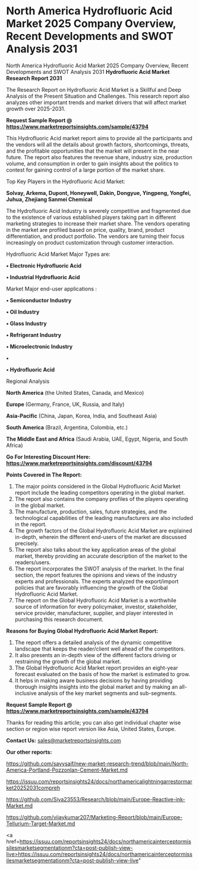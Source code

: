 # North America Hydrofluoric Acid Market 2025 Company Overview, Recent Developments and SWOT Analysis 2031
North America Hydrofluoric Acid Market 2025 Company Overview, Recent Developments and SWOT Analysis 2031
<strong>Hydrofluoric Acid Market Research Report 2031</strong>

The Research Report on Hydrofluoric Acid Market is a Skillful and Deep Analysis of the Present Situation and Challenges. This research report also analyzes other important trends and market drivers that will affect market growth over 2025-2031.

<strong>Request Sample Report @ <a href=https://www.marketreportsinsights.com/sample/43794>https://www.marketreportsinsights.com/sample/43794</a></strong>

This Hydrofluoric Acid market report aims to provide all the participants and the vendors will all the details about growth factors, shortcomings, threats, and the profitable opportunities that the market will present in the near future. The report also features the revenue share, industry size, production volume, and consumption in order to gain insights about the politics to contest for gaining control of a large portion of the market share.

Top Key Players in the Hydrofluoric Acid Market:

<strong>Solvay, Arkema, Dupont, Honeywell, Dakin, Dongyue, Yingpeng, Yongfei, Juhua, Zhejiang Sanmei Chemical</strong>

The Hydrofluoric Acid Industry is severely competitive and fragmented due to the existence of various established players taking part in different marketing strategies to increase their market share. The vendors operating in the market are profiled based on price, quality, brand, product differentiation, and product portfolio. The vendors are turning their focus increasingly on product customization through customer interaction.

Hydrofluoric Acid Market Major Types are:

<strong>•  Electronic Hydrofluoric Acid

•  Industrial Hydrofluoric Acid</strong>

Market Major end-user applications :

<strong>•  Semiconductor Industry

•  Oil Industry

•  Glass Industry

•  Refrigerant Industry

•  Microelectronic Industry

•  

•  Hydrofluoric Acid</strong>

Regional Analysis

</u><strong><b>North America</b></strong> (the United States, Canada, and Mexico)

<strong><b>Europe </b></strong>(Germany, France, UK, Russia, and Italy)

<strong><b>Asia-Pacific</b></strong> (China, Japan, Korea, India, and Southeast Asia)

<strong><b>South America</b></strong> (Brazil, Argentina, Colombia, etc.)

<strong><b>The Middle East and Africa</b></strong> (Saudi Arabia, UAE, Egypt, Nigeria, and South Africa)

<strong>Go For Interesting Discount Here: <a href=https://www.marketreportsinsights.com/discount/43794>https://www.marketreportsinsights.com/discount/43794</a></strong>

<strong>Points Covered in The Report:</strong>
<ol>
  <li>The major points considered in the Global Hydrofluoric Acid Market report include the leading competitors operating in the global market.</li>
  <li>The report also contains the company profiles of the players operating in the global market.</li>
  <li>The manufacture, production, sales, future strategies, and the technological capabilities of the leading manufacturers are also included in the report.</li>
  <li>The growth factors of the Global Hydrofluoric Acid Market are explained in-depth, wherein the different end-users of the market are discussed precisely.</li>
  <li>The report also talks about the key application areas of the global market, thereby providing an accurate description of the market to the readers/users.</li>
  <li>The report incorporates the SWOT analysis of the market. In the final section, the report features the opinions and views of the industry experts and professionals. The experts analyzed the export/import policies that are favorably influencing the growth of the Global Hydrofluoric Acid Market.</li>
  <li>The report on the Global Hydrofluoric Acid Market is a worthwhile source of information for every policymaker, investor, stakeholder, service provider, manufacturer, supplier, and player interested in purchasing this research document.</li>
</ol>
<strong>Reasons for Buying Global Hydrofluoric Acid Market Report:</strong>

<ol>
  <li>The report offers a detailed analysis of the dynamic competitive landscape that keeps the reader/client well ahead of the competitors.</li>
  <li>It also presents an in-depth view of the different factors driving or restraining the growth of the global market.</li>
  <li>The Global Hydrofluoric Acid Market report provides an eight-year forecast evaluated on the basis of how the market is estimated to grow.</li>
  <li>It helps in making aware business decisions by having providing thorough insights insights into the global market and by making an all-inclusive analysis of the key market segments and sub-segments.</li>
</ol>
<strong>Request Sample Report @ <a href=https://www.marketreportsinsights.com/sample/43794>https://www.marketreportsinsights.com/sample/43794</a></strong>


Thanks for reading this article; you can also get individual chapter wise section or region wise report version like Asia, United States, Europe.

<strong>Contact Us:</strong>
sales@marketreportsinsights.com

<strong>Our other reports:</strong>

<a href=https://github.com/sayysaif/new-market-research-trend/blob/main/North-America-Portland-Pozzonlan-Cement-Market.md>https://github.com/sayysaif/new-market-research-trend/blob/main/North-America-Portland-Pozzonlan-Cement-Market.md</a>

<a href=https://issuu.com/reportsinsights24/docs/northamericalightningarrestormarket20252031compreh>https://issuu.com/reportsinsights24/docs/northamericalightningarrestormarket20252031compreh</a>

<a href=https://github.com/Siya23553/Research/blob/main/Europe-Reactive-ink-Market.md>https://github.com/Siya23553/Research/blob/main/Europe-Reactive-ink-Market.md</a>

<a href=https://github.com/vijaykumar207/Marketing-Report/blob/main/Europe-Tellurium-Target-Market.md>https://github.com/vijaykumar207/Marketing-Report/blob/main/Europe-Tellurium-Target-Market.md</a>

<a href=https://issuu.com/reportsinsights24/docs/northamericainterceptormissilesmarketsegmentationm?cta=post-publish-view-live>https://issuu.com/reportsinsights24/docs/northamericainterceptormissilesmarketsegmentationm?cta=post-publish-view-live</a>"
